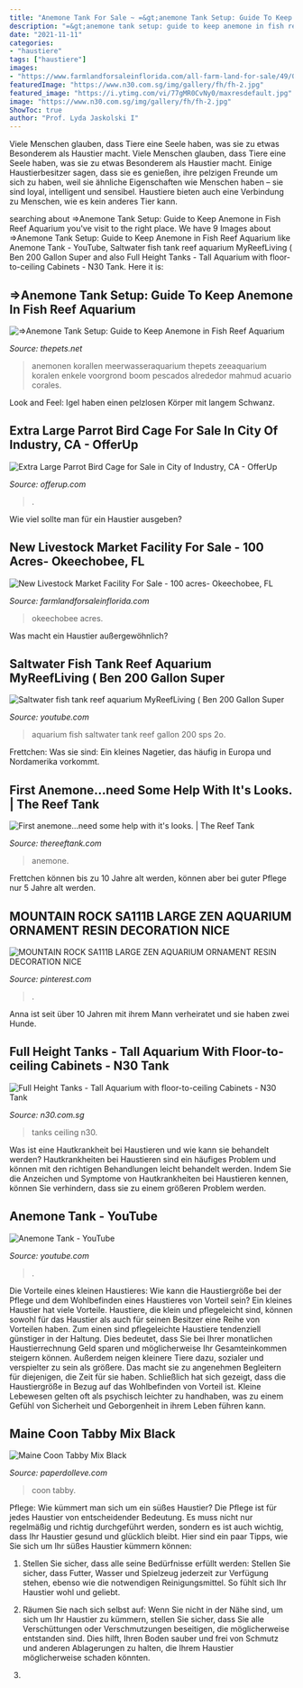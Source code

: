```yaml
---
title: "Anemone Tank For Sale ~ =&gt;anemone Tank Setup: Guide To Keep Anemone In Fish Reef Aquarium"
description: "=&gt;anemone tank setup: guide to keep anemone in fish reef aquarium"
date: "2021-11-11"
categories:
- "haustiere"
tags: ["haustiere"]
images:
- "https://www.farmlandforsaleinflorida.com/all-farm-land-for-sale/49/09.jpg"
featuredImage: "https://www.n30.com.sg/img/gallery/fh/fh-2.jpg"
featured_image: "https://i.ytimg.com/vi/77gMR0CvNy0/maxresdefault.jpg"
image: "https://www.n30.com.sg/img/gallery/fh/fh-2.jpg"
ShowToc: true
author: "Prof. Lyda Jaskolski I"
---
```



Viele Menschen glauben, dass Tiere eine Seele haben, was sie zu etwas Besonderem als Haustier macht.
Viele Menschen glauben, dass Tiere eine Seele haben, was sie zu etwas Besonderem als Haustier macht. Einige Haustierbesitzer sagen, dass sie es genießen, ihre pelzigen Freunde um sich zu haben, weil sie ähnliche Eigenschaften wie Menschen haben – sie sind loyal, intelligent und sensibel. Haustiere bieten auch eine Verbindung zu Menschen, wie es kein anderes Tier kann.

	

		
searching about =&gt;Anemone Tank Setup: Guide to Keep Anemone in Fish Reef Aquarium you've visit to the right place. We have 9 Images about =&gt;Anemone Tank Setup: Guide to Keep Anemone in Fish Reef Aquarium like Anemone Tank - YouTube, Saltwater fish tank reef aquarium MyReefLiving ( Ben 200 Gallon Super and also Full Height Tanks - Tall Aquarium with floor-to-ceiling Cabinets - N30 Tank. Here it is:
		
    
## =&gt;Anemone Tank Setup: Guide To Keep Anemone In Fish Reef Aquarium

<img loading=lazy src="https://img.thepets.net/wp-content/uploads/How-do-you-know-when-your-tank-is-ready-for-an-anemone-large.png" onerror="this.onerror=null;this.src='https://tse4.mm.bing.net/th?id=OIP.EsK3Bcj95ndNjC9TIAUdzQHaE8&amp;pid=15.1';" alt="=&gt;Anemone Tank Setup: Guide to Keep Anemone in Fish Reef Aquarium">

_Source: thepets.net_

>anemonen korallen meerwasseraquarium thepets zeeaquarium koralen enkele voorgrond boom pescados alrededor mahmud acuario corales. 

	

Look and Feel: Igel haben einen pelzlosen Körper mit langem Schwanz.

    
## Extra Large Parrot Bird Cage For Sale In City Of Industry, CA - OfferUp

<img loading=lazy src="https://images.offerup.com/JySnx7jyt0756Iqw2jun37HSrv8=/600x800/bae9/bae998a15129422685b82d72f4343717.jpg" onerror="this.onerror=null;this.src='https://tse2.mm.bing.net/th?id=OIP.3kLbd7t7EMoA9KBYyM3YzAHaJ4&amp;pid=15.1';" alt="Extra Large Parrot Bird Cage for Sale in City of Industry, CA - OfferUp">

_Source: offerup.com_

>. 

	

Wie viel sollte man für ein Haustier ausgeben?

    
## New Livestock Market Facility For Sale - 100 Acres- Okeechobee, FL

<img loading=lazy src="https://www.farmlandforsaleinflorida.com/all-farm-land-for-sale/49/09.jpg" onerror="this.onerror=null;this.src='https://tse3.mm.bing.net/th?id=OIP.Ph2BHlAkz21OPPlAXEb9AgHaFj&amp;pid=15.1';" alt="New Livestock Market Facility For Sale - 100 acres- Okeechobee, FL">

_Source: farmlandforsaleinflorida.com_

>okeechobee acres. 

	

Was macht ein Haustier außergewöhnlich?

    
## Saltwater Fish Tank Reef Aquarium MyReefLiving ( Ben 200 Gallon Super

<img loading=lazy src="http://i.ytimg.com/vi/vX3LHiCx-2o/maxresdefault.jpg" onerror="this.onerror=null;this.src='https://tse1.mm.bing.net/th?id=OIP.aqHuKNrUHNwUupauTT3JVQHaEK&amp;pid=15.1';" alt="Saltwater fish tank reef aquarium MyReefLiving ( Ben 200 Gallon Super">

_Source: youtube.com_

>aquarium fish saltwater tank reef gallon 200 sps 2o. 

	

Frettchen: Was sie sind: Ein kleines Nagetier, das häufig in Europa und Nordamerika vorkommt.

    
## First Anemone...need Some Help With It&#039;s Looks. | The Reef Tank

<img loading=lazy src="http://i1032.photobucket.com/albums/a406/o0hemgee1/Mobile Uploads/image_zps404446bf.jpg" onerror="this.onerror=null;this.src='https://tse3.mm.bing.net/th?id=OIP.FVzaSyUUy7EhZ5jEXzXzdAHaJ4&amp;pid=15.1';" alt="First anemone...need some help with it&#039;s looks. | The Reef Tank">

_Source: thereeftank.com_

>anemone. 

	

Frettchen können bis zu 10 Jahre alt werden, können aber bei guter Pflege nur 5 Jahre alt werden.

    
## MOUNTAIN ROCK SA111B LARGE ZEN AQUARIUM ORNAMENT RESIN DECORATION NICE

<img loading=lazy src="https://i.pinimg.com/736x/2d/17/c1/2d17c1c0dda8306a7bbf8272e4af1c4e--aquarium-ornaments-freshwater-aquarium.jpg" onerror="this.onerror=null;this.src='https://tse4.mm.bing.net/th?id=OIP.bZCJvaa4MAzW8T-0T1FhhgHaJ3&amp;pid=15.1';" alt="MOUNTAIN ROCK SA111B LARGE ZEN AQUARIUM ORNAMENT RESIN DECORATION NICE">

_Source: pinterest.com_

>. 

	

Anna ist seit über 10 Jahren mit ihrem Mann verheiratet und sie haben zwei Hunde.

    
## Full Height Tanks - Tall Aquarium With Floor-to-ceiling Cabinets - N30 Tank

<img loading=lazy src="https://www.n30.com.sg/img/gallery/fh/fh-2.jpg" onerror="this.onerror=null;this.src='https://tse2.mm.bing.net/th?id=OIP.OpbSw-A1EqStIHNCNvdDNgHaJ4&amp;pid=15.1';" alt="Full Height Tanks - Tall Aquarium with floor-to-ceiling Cabinets - N30 Tank">

_Source: n30.com.sg_

>tanks ceiling n30. 

	

Was ist eine Hautkrankheit bei Haustieren und wie kann sie behandelt werden?
Hautkrankheiten bei Haustieren sind ein häufiges Problem und können mit den richtigen Behandlungen leicht behandelt werden. Indem Sie die Anzeichen und Symptome von Hautkrankheiten bei Haustieren kennen, können Sie verhindern, dass sie zu einem größeren Problem werden.

    
## Anemone Tank - YouTube

<img loading=lazy src="https://i.ytimg.com/vi/77gMR0CvNy0/maxresdefault.jpg" onerror="this.onerror=null;this.src='https://tse4.mm.bing.net/th?id=OIP.-wujc32VUeo9yuA6FAQ3cwHaEK&amp;pid=15.1';" alt="Anemone Tank - YouTube">

_Source: youtube.com_

>. 

	

Die Vorteile eines kleinen Haustieres: Wie kann die Haustiergröße bei der Pflege und dem Wohlbefinden eines Haustieres von Vorteil sein?
Ein kleines Haustier hat viele Vorteile. Haustiere, die klein und pflegeleicht sind, können sowohl für das Haustier als auch für seinen Besitzer eine Reihe von Vorteilen haben. Zum einen sind pflegeleichte Haustiere tendenziell günstiger in der Haltung. Dies bedeutet, dass Sie bei Ihrer monatlichen Haustierrechnung Geld sparen und möglicherweise Ihr Gesamteinkommen steigern können. Außerdem neigen kleinere Tiere dazu, sozialer und verspielter zu sein als größere. Das macht sie zu angenehmen Begleitern für diejenigen, die Zeit für sie haben. Schließlich hat sich gezeigt, dass die Haustiergröße in Bezug auf das Wohlbefinden von Vorteil ist. Kleine Lebewesen gelten oft als psychisch leichter zu handhaben, was zu einem Gefühl von Sicherheit und Geborgenheit in ihrem Leben führen kann.

    
## Maine Coon Tabby Mix Black

<img loading=lazy src="https://i.pinimg.com/originals/16/e8/9d/16e89df853cd3cc266f0b1fc22603a91.jpg" onerror="this.onerror=null;this.src='https://tse1.mm.bing.net/th?id=OIP.pG9XkpnXGMQAOzp7vDWZDAHaNJ&amp;pid=15.1';" alt="Maine Coon Tabby Mix Black">

_Source: paperdolleve.com_

>coon tabby. 

	

Pflege: Wie kümmert man sich um ein süßes Haustier?
Die Pflege ist für jedes Haustier von entscheidender Bedeutung. Es muss nicht nur regelmäßig und richtig durchgeführt werden, sondern es ist auch wichtig, dass Ihr Haustier gesund und glücklich bleibt. Hier sind ein paar Tipps, wie Sie sich um Ihr süßes Haustier kümmern können:
1. Stellen Sie sicher, dass alle seine Bedürfnisse erfüllt werden: Stellen Sie sicher, dass Futter, Wasser und Spielzeug jederzeit zur Verfügung stehen, ebenso wie die notwendigen Reinigungsmittel. So fühlt sich Ihr Haustier wohl und geliebt.

2. Räumen Sie nach sich selbst auf: Wenn Sie nicht in der Nähe sind, um sich um Ihr Haustier zu kümmern, stellen Sie sicher, dass Sie alle Verschüttungen oder Verschmutzungen beseitigen, die möglicherweise entstanden sind. Dies hilft, Ihren Boden sauber und frei von Schmutz und anderen Ablagerungen zu halten, die Ihrem Haustier möglicherweise schaden könnten.

3.

